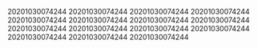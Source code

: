 20201030074244
20201030074244
20201030074244
20201030074244
20201030074244
20201030074244
20201030074244
20201030074244
20201030074244
20201030074244
20201030074244
20201030074244
20201030074244
20201030074244
20201030074244
